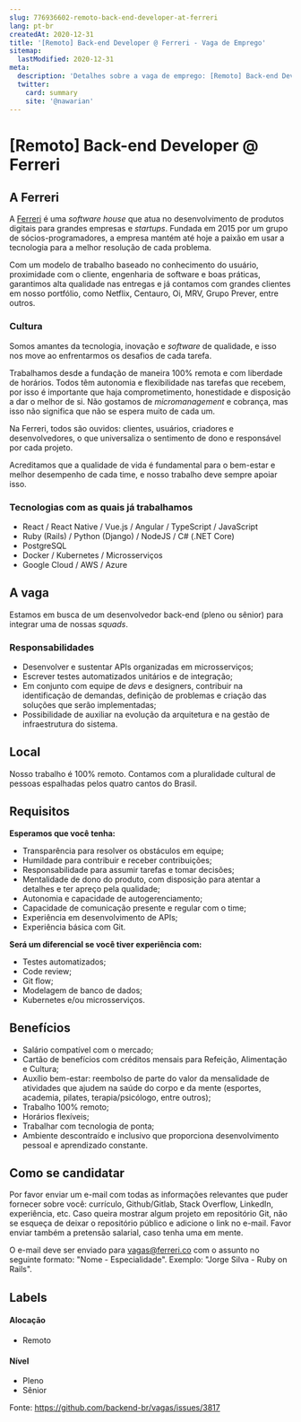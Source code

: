 ```yaml
---
slug: 776936602-remoto-back-end-developer-at-ferreri
lang: pt-br
createdAt: 2020-12-31
title: '[Remoto] Back-end Developer @ Ferreri - Vaga de Emprego'
sitemap:
  lastModified: 2020-12-31
meta:
  description: 'Detalhes sobre a vaga de emprego: [Remoto] Back-end Developer @ Ferreri'
  twitter:
    card: summary
    site: '@nawarian'
---
```


# [Remoto] Back-end Developer @ Ferreri

## A Ferreri

A [Ferreri](http://ferreri.co) é uma *software house* que atua no desenvolvimento de produtos digitais para grandes empresas e *startups*. Fundada em 2015 por um grupo de sócios-programadores, a empresa mantém até hoje a paixão em usar a tecnologia para a melhor resolução de cada problema.

Com um modelo de trabalho baseado no conhecimento do usuário, proximidade com o cliente, engenharia de software e boas práticas, garantimos alta qualidade nas entregas e já contamos com grandes clientes em nosso portfólio, como Netflix, Centauro, Oi, MRV, Grupo Prever, entre outros.

### Cultura

Somos amantes da tecnologia, inovação e *software* de qualidade, e isso nos move ao enfrentarmos os desafios de cada tarefa.

Trabalhamos desde a fundação de maneira 100% remota e com liberdade de horários. Todos têm autonomia e flexibilidade nas tarefas que recebem, por isso é importante que haja comprometimento, honestidade e disposição a dar o melhor de si. Não gostamos de *micromanagement* e cobrança, mas isso não significa que não se espera muito de cada um.

Na Ferreri, todos são ouvidos: clientes, usuários, criadores e desenvolvedores, o que universaliza o sentimento de dono e responsável por cada projeto. 

Acreditamos que a qualidade de vida é fundamental para o bem-estar e melhor desempenho de cada time, e nosso trabalho deve sempre apoiar isso.

### Tecnologias com as quais já trabalhamos

- React / React Native / Vue.js / Angular / TypeScript / JavaScript
- Ruby (Rails) / Python (Django) / NodeJS / C# (.NET Core)
- PostgreSQL
- Docker / Kubernetes / Microsserviços
- Google Cloud / AWS / Azure

## A vaga

Estamos em busca de um desenvolvedor back-end (pleno ou sênior) para integrar uma de nossas *squads*.

### Responsabilidades

- Desenvolver e sustentar APIs organizadas em microsserviços;
- Escrever testes automatizados unitários e de integração;
- Em conjunto com equipe de *devs* e designers, contribuir na identificação de demandas, definição de problemas e criação das soluções que serão implementadas;
- Possibilidade de auxiliar na evolução da arquitetura e na gestão de infraestrutura do sistema.

## Local

Nosso trabalho é 100% remoto. Contamos com a pluralidade cultural de pessoas espalhadas pelos quatro cantos do Brasil.

## Requisitos

**Esperamos que você tenha:**
- Transparência para resolver os obstáculos em equipe;
- Humildade para contribuir e receber contribuições;
- Responsabilidade para assumir tarefas e tomar decisões;
- Mentalidade de dono do produto, com disposição para atentar a detalhes e ter apreço pela qualidade;
- Autonomia e capacidade de autogerenciamento;
- Capacidade de comunicação presente e regular com o time;
- Experiência em desenvolvimento de APIs;
- Experiência básica com Git.

**Será um diferencial se você tiver experiência com:**
- Testes automatizados;
- Code review;
- Git flow;
- Modelagem de banco de dados;
- Kubernetes e/ou microsserviços.

## Benefícios

- Salário compatível com o mercado;
- Cartão de benefícios com créditos mensais para Refeição, Alimentação e Cultura;
- Auxílio bem-estar: reembolso de parte do valor da mensalidade de atividades que ajudem na saúde do corpo e da mente (esportes, academia, pilates, terapia/psicólogo, entre outros);
- Trabalho 100% remoto;
- Horários flexíveis;
- Trabalhar com tecnologia de ponta;
- Ambiente descontraído e inclusivo que proporciona desenvolvimento pessoal e aprendizado constante.

## Como se candidatar

Por favor enviar um e-mail com todas as informações relevantes que puder fornecer sobre você: currículo, Github/Gitlab, Stack Overflow, LinkedIn, experiência, etc. Caso queira mostrar algum projeto em repositório Git, não se esqueça de deixar o repositório público e adicione o link no e-mail. Favor enviar também a pretensão salarial, caso tenha uma em mente.

O e-mail deve ser enviado para [vagas@ferreri.co](mailto:vagas@ferreri.co) com o assunto no seguinte formato: "Nome - Especialidade". Exemplo: "Jorge Silva - Ruby on Rails".

## Labels
<!-- retire os labels que não fazem sentido à vaga -->

#### Alocação
- Remoto

#### Nível
- Pleno
- Sênior

Fonte: https://github.com/backend-br/vagas/issues/3817